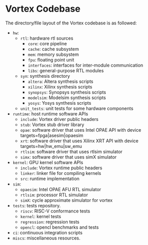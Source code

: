 # Vortex Codebase

The directory/file layout of the Vortex codebase is as followed:

- `hw`:
  - `rtl`: hardware rtl sources
    - `core`: core pipeline
    - `cache`: cache subsystem
    - `mem`: memory subsystem
    - `fpu`: floating point unit
    - `interfaces`: interfaces for inter-module communication
    - `libs`: general-purpose RTL modules
  - `syn`: synthesis directory
    - `altera`: Altera synthesis scripts
    - `xilinx`: Xilinx synthesis scripts
    - `synopsys`: Synopsys synthesis scripts
    - `modelsim`: Modelsim synthesis scripts
    - `yosys`: Yosys synthesis scripts
  - `unit_tests`: unit tests for some hardware components
- `runtime`: host runtime software APIs
  - `include`: Vortex driver public headers
  - `stub`: Vortex stub driver library
  - `opae`: software driver that uses Intel OPAE API with device targets=fpga|asesim|opaesim
  - `xrt`: software driver that uses Xilinx XRT API with device targets=hw|hw_emu|sw_emu
  - `rtlsim`: software driver that uses rtlsim simulator
  - `simx`: software driver that uses simX simulator
- `kernel`: GPU kernel software APIs
  - `include`: Vortex runtime public headers
  - `linker`: linker file for compiling kernels
  - `src`: runtime implementation
- `sim`:
  - `opaesim`: Intel OPAE AFU RTL simulator
  - `rtlsim`: processor RTL simulator
  - `simX`: cycle approximate simulator for vortex
- `tests`: tests repository.
  - `riscv`: RISC-V conformance tests
  - `kernel`: kernel tests
  - `regression`: regression tests
  - `opencl`: opencl benchmarks and tests
- `ci`: continuous integration scripts
- `miscs`: miscellaneous resources.
